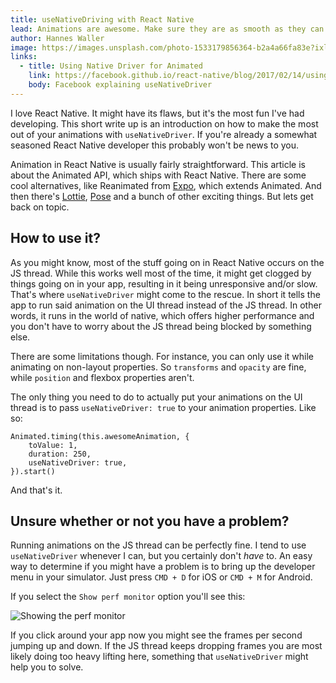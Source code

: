 ```yaml
---
title: useNativeDriving with React Native
lead: Animations are awesome. Make sure they are as smooth as they can.
author: Hannes Waller
image: https://images.unsplash.com/photo-1533179856364-b2a4a66fa83e?ixlib=rb-1.2.1&ixid=eyJhcHBfaWQiOjEyMDd9&auto=format&fit=crop&w=2167&q=80
links:
  - title: Using Native Driver for Animated
    link: https://facebook.github.io/react-native/blog/2017/02/14/using-native-driver-for-animated
    body: Facebook explaining useNativeDriver
---
```

I love React Native. It might have its flaws, but it's the most fun I've had developing. This short write up is an introduction on how to make the most out of your animations with `useNativeDriver`. If you're already a somewhat seasoned React Native developer this probably won't be news to you. 

Animation in React Native is usually fairly straightforward. This article is about the Animated API, which ships with React Native. There are some cool alternatives, like Reanimated from [Expo](https://github.com/expo/expo), which extends Animated. And then there's [Lottie](https://github.com/react-native-community/lottie-react-native), [Pose](https://popmotion.io/pose/) and a bunch of other exciting things. But lets get back on topic.

## How to use it?
As you might know, most of the stuff going on in React Native occurs on the JS thread. While this works well most of the time, it might get clogged by things going on in your app, resulting in it being unresponsive and/or slow. That's where `useNativeDriver` might come to the rescue. In short it tells the app to run said animation on the UI thread instead of the JS thread. In other words, it runs in the world of native, which offers higher performance and you don't have to worry about the JS thread being blocked by something else.

There are some limitations though. For instance, you can only use it while animating on non-layout properties. So `transforms` and `opacity` are fine, while `position` and flexbox properties aren't.

The only thing you need to do to actually put your animations on the UI thread is to pass `useNativeDriver: true` to your animation properties. Like so:

```
Animated.timing(this.awesomeAnimation, {
    toValue: 1,
    duration: 250,
    useNativeDriver: true,
}).start()

```

And that's it. 

## Unsure whether or not you have a problem?
Running animations on the JS thread can be perfectly fine. I tend to use `useNativeDriver` whenever I can, but you certainly don't _have_ to. An easy way to determine if you might have a problem is to bring up the developer menu in your simulator. Just press `CMD + D` for iOS or `CMD + M` for Android. 

If you select the `Show perf monitor` option you'll see this:

![Showing the perf monitor](https://i.imgur.com/TfHcUUB.png)

If you click around your app now you might see the frames per second jumping up and down. If the JS thread keeps dropping frames you are most likely doing too heavy lifting here, something that `useNativeDriver` might help you to solve.